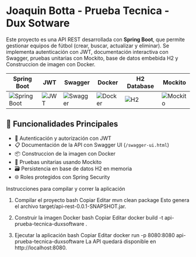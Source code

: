 # Joaquin Botta - Prueba Tecnica - Dux Sotware
Este proyecto es una API REST desarrollada con **Spring Boot**, que permite gestionar equipos de fútbol (crear, buscar, actualizar y eliminar). Se implementa autenticación con JWT, documentación interactiva con Swagger, pruebas unitarias con Mockito, base de datos embebida H2 y Construccion de imagen con Docker.

| Spring Boot | JWT | Swagger | Docker | H2 Database | Mockito |
|-------------|-----|---------|--------|-------------|---------|
| ![Spring Boot](https://res.cloudinary.com/dttgwvnoe/image/upload/v1711340017/Iconos/uhunhonoxlwpkcxm5luh.webp) | ![JWT](https://res.cloudinary.com/dttgwvnoe/image/upload/v1711340096/Iconos/jwt-icon_r3jf8x.png) | ![Swagger](https://res.cloudinary.com/dttgwvnoe/image/upload/v1711340168/Iconos/swagger-icon_iato1w.png) | ![Docker](https://res.cloudinary.com/dttgwvnoe/image/upload/v1711340248/Iconos/Docker-Logo_bmbgwl.png) | ![H2](https://res.cloudinary.com/dttgwvnoe/image/upload/v1711340319/Iconos/h2-database-icon_kymrzm.webp) | ![Mockito](https://res.cloudinary.com/dttgwvnoe/image/upload/v1711395151/mockito-icon_xvj7pi.jpg) |

## 🚀 Funcionalidades Principales

- 🔐 Autenticación y autorización con JWT
- 📋 Documentación de la API con Swagger UI (`/swagger-ui.html`)
- 📦 Construccion de la imagen con Docker
- 🧪 Pruebas unitarias usando Mockito
- 🗃️ Persistencia en base de datos H2 en memoria
- 🌐 Roles protegidos con Spring Security

 Instrucciones para compilar y correr la aplicación
1. Compilar el proyecto
bash
Copiar
Editar
mvn clean package
Esto genera el archivo target/api-rest-0.0.1-SNAPSHOT.jar.

2. Construir la imagen Docker
bash
Copiar
Editar
docker build -t api-prueba-tecnica-duxsoftware .
3. Ejecutar la aplicación
bash
Copiar
Editar
docker run -p 8080:8080 api-prueba-tecnica-duxsoftware
La API quedará disponible en http://localhost:8080.
